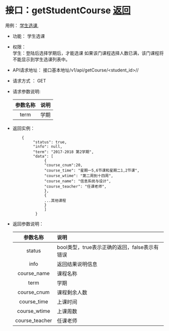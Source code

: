 ﻿﻿<!-- markdownlint-disable MD033-->
<!-- 禁止MD033类型的警告 https://www.npmjs.com/package/markdownlint -->

# 接口：getStudentCourse  [返回](../README.md)
用例： [学生选课](../用例/学生选课.md),

- 功能：
    学生选课
    
- 权限：    
    学生：登陆后选择学期后，才能选课
    如果该门课程选择人数已满，该门课程将不能显示到学生选课列表中。
    
- API请求地址： 
    接口基本地址/v1/api/getCourse/<student_id>/<term>/

- 请求方式 ：
    GET

- 请求参数说明:        

  |参数名称|说明|
  |:---------:|:--------------------------------------------------------|
  |term|学期|
    
- 返回实例：

          {         
               "status": true,
               "info": null,    
               "term": "2017-2018 第2学期",       
               "data": [
                    {
                    "course_cnum":20,
                    "course_time": "星期一5,6节课和星期二1,2节课", 
                    "course_wtime": "第二周到十四周", 
                    "course_name": "信息系统与设计",
                    "course_teacher": "任课老师",
                    }, 
                    {
                    ...其他课程
                    }
                    ] 
                }
 
- 返回参数说明：    
 
  |参数名称|说明|
  |:---------:|:--------------------------------------------------------|      
  |status|bool类型，true表示正确的返回，false表示有错误|
  |info|返回结果说明信息|
  |course_name|课程名称|
  |term|学期|
  |course_cnum|课程剩余人数|
  |course_time|上课时间|
  |course_wtime|上课周数|
  |course_teacher|任课老师|
